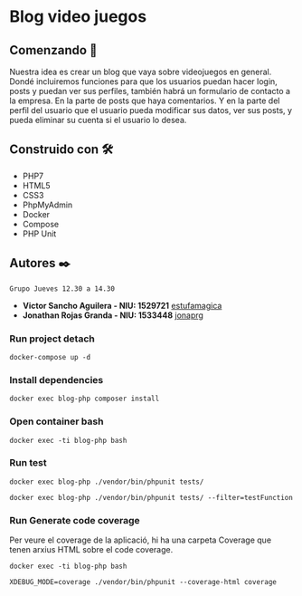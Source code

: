 # Blog video juegos

## Comenzando 🚀

Nuestra idea es crear un blog que vaya sobre videojuegos en general. Dondé incluiremos funciones para que los usuarios puedan hacer login, posts y puedan ver sus perfiles, también habrá un formulario de contacto a la empresa. En la parte de posts que haya comentarios. Y en la parte del perfil del usuario que el usuario pueda modificar sus datos, ver sus posts, y pueda eliminar su cuenta si el usuario lo desea. 

## Construido con 🛠️

* PHP7
* HTML5
* CSS3
* PhpMyAdmin
* Docker
* Compose
* PHP Unit

## Autores ✒️

```
Grupo Jueves 12.30 a 14.30
```
* **Victor Sancho Aguilera - NIU: 1529721** [estufamagica](https://github.com/estufamagica)
* **Jonathan Rojas Granda - NIU: 1533448** [jonaprg](https://github.com/jonaprg)

### Run project detach
```
docker-compose up -d
```
### Install dependencies 
```
docker exec blog-php composer install
```
### Open container bash
```
docker exec -ti blog-php bash
```
### Run test
```
docker exec blog-php ./vendor/bin/phpunit tests/
```
```
docker exec blog-php ./vendor/bin/phpunit tests/ --filter=testFunction
```
### Run Generate code coverage
Per veure el coverage de la aplicació, hi ha una carpeta Coverage que tenen arxius HTML sobre el code coverage.
```
docker exec -ti blog-php bash

XDEBUG_MODE=coverage ./vendor/bin/phpunit --coverage-html coverage
```
